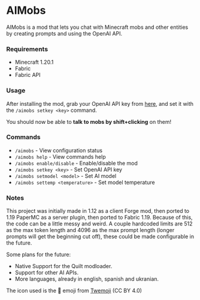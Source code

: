 # AIMobs
AIMobs is a mod that lets you chat with Minecraft mobs and other entities by creating prompts and using the OpenAI API.

### Requirements
- Minecraft 1.20.1
- Fabric
- Fabric API

### Usage
After installing the mod, grab your OpenAI API key from [here](https://beta.openai.com/account/api-keys), and set it with the `/aimobs setkey <key>` command.

You should now be able to **talk to mobs by shift+clicking** on them!

### Commands
- `/aimobs` - View configuration status
- `/aimobs help` - View commands help
- `/aimobs enable/disable` - Enable/disable the mod
- `/aimobs setkey <key>` - Set OpenAI API key
- `/aimobs setmodel <model>` - Set AI model
- `/aimobs settemp <temperature>` - Set model temperature

### Notes
This project was initially made in 1.12 as a client Forge mod, then ported to 1.19 PaperMC as a server plugin, then ported to Fabric 1.19. Because of this, the code can be a little messy and weird. A couple hardcoded limits are 512 as the max token length and 4096 as the max prompt length (longer prompts will get the beginning cut off), these could be made configurable in the future.

Some plans for the future:  
- Native Support for the Quilt modloader.
- Support for other AI APIs.
- More languages, already in english, spanish and ukranian.

The icon used is the **🧠** emoji from [Twemoji](https://twemoji.twitter.com/) (CC BY 4.0)
